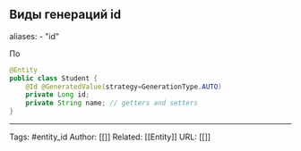 ## Виды генераций id
aliases: 
	- "id"

По

```java
@Entity 
public class Student { 
	@Id @GeneratedValue(strategy=GenerationType.AUTO) 
	private Long id; 
	private String name; // getters and setters 
}
```

---
Tags: #entity_id
Author: [[]]
Related: [[Entity]]
URL: [[]]